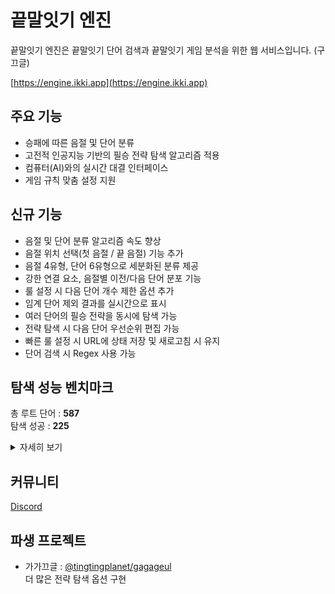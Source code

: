 # 끝말잇기 엔진

끝말잇기 엔진은 끝말잇기 단어 검색과 끝말잇기 게임 분석을 위한 웹 서비스입니다. (구 끄글)

[https://engine.ikki.app](https://engine.ikki.app)

## 주요 기능

- 승패에 따른 음절 및 단어 분류
- 고전적 인공지능 기반의 필승 전략 탐색 알고리즘 적용
- 컴퓨터(AI)와의 실시간 대결 인터페이스
- 게임 규칙 맞춤 설정 지원

## 신규 기능

- 음절 및 단어 분류 알고리즘 속도 향상
- 음절 위치 선택(첫 음절 / 끝 음절) 기능 추가
- 음절 4유형, 단어 6유형으로 세분화된 분류 제공
- 강한 연결 요소, 음절별 이전/다음 단어 분포 기능
- 룰 설정 시 다음 단어 개수 제한 옵션 추가
- 임계 단어 제외 결과를 실시간으로 표시
- 여러 단어의 필승 전략을 동시에 탐색 가능
- 전략 탐색 시 다음 단어 우선순위 편집 가능
- 빠른 룰 설정 시 URL에 상태 저장 및 새로고침 시 유지
- 단어 검색 시 Regex 사용 가능

## 탐색 성능 벤치마크
총 루트 단어 : **587**  
탐색 성공 : **225**
<details>
<summary>
자세히 보기
</summary>


| 시작 단어 | 승패 여부 | 탐색 시간(sec) |
| --------- | --------- | -------------- |
| 겁결      | <span style="color:red">패</span>        | 3.5            |
| 견득      | <span style="color:red">패</span>        | 12.19          |
| 견효      | <span style="color:red">패</span>        | 0.33           |
| 견묘      | <span style="color:red">패</span>        | 0.3            |
| 견습      | <span style="color:red">패</span>        | 0.52           |
| 견이불식  | <span style="color:red">패</span>        | 0.33           |
| 견방직    | <span style="color:red">패</span>        | 0.36           |
| 결벽      | <span style="color:red">패</span>        | 0.37           |
| 결획      | <span style="color:blue">승</span>        | 5.8            |
| 결단식    | <span style="color:red">패</span>        | 0.52           |
| 결결      | <span style="color:red">패</span>        | 5.19           |
| 결가부좌  | <span style="color:red">패</span>        | 0.37           |
| 겸업      | <span style="color:blue">승</span>        | 0.29           |
| 겸지우겸  | <span style="color:red">패</span>        | 0.56           |
| 겸직      | <span style="color:red">패</span>        | 0.46           |
| 겸득      | <span style="color:red">패</span>        | 22.64          |
| 곶닢      | <span style="color:red">패</span>        | 0.21           |
| 곽재겸    | <span style="color:red">패</span>        | 0.2            |
| 괘사직    | <span style="color:red">패</span>        | 0.21           |
| 괘하현    | <span style="color:red">패</span>        | 0.24           |
| 괘효      | <span style="color:red">패</span>        | 0.4            |
| 굉업      | <span style="color:blue">승</span>        | 8.35           |
| 굉굉      | <span style="color:red">패</span>        | 1.02           |
| 굉재탁식  | <span style="color:red">패</span>        | 0.4            |
| 굉규      | <span style="color:red">패</span>        | 0.63           |
| 굽벽      | <span style="color:red">패</span>        | 0.27           |
| 궁듕      | <span style="color:blue">승</span>        | 2.08           |
| 궁깃      | <span style="color:red">패</span>        | 2.45           |
| 궁궐      | <span style="color:red">패</span>        | 0.41           |
| 궁장식    | <span style="color:red">패</span>        | 0.55           |
| 궁궁      | <span style="color:red">패</span>        | 1.97           |
| 궁사멱득  | <span style="color:red">패</span>        | 26.42          |
| 궁결      | <span style="color:red">패</span>        | 7.81           |
| 권벽      | <span style="color:red">패</span>        | 4.56           |
| 권유식    | <span style="color:red">패</span>        | 0.9            |
| 권설직    | <span style="color:red">패</span>        | 0.97           |
| 권덕규    | <span style="color:red">패</span>        | 3.72           |
| 권굉      | <span style="color:red">패</span>        | 23.17          |
| 권뢰      | <span style="color:red">패</span>        | 13.75          |
| 권중현    | <span style="color:red">패</span>        | 1.07           |
| 권전법륜  | <span style="color:red">패</span>        | 4.27           |
| 권삼득    | <span style="color:red">패</span>        | 20.17          |
| 궐획      | <span style="color:blue">승</span>        | 0.37           |
| 궐직      | <span style="color:red">패</span>        | 0.36           |
| 궤도업    | <span style="color:blue">승</span>        | 0.25           |
| 궤촉      | <span style="color:blue">승</span>        | 0.98           |
| 궤직      | <span style="color:red">패</span>        | 0.28           |
| 궤좌      | <span style="color:red">패</span>        | 0.24           |
| 규획      | <span style="color:blue">승</span>        | 0.45           |
| 규범의식  | <span style="color:red">패</span>        | 0.37           |
| 규규      | <span style="color:red">패</span>        | 0.57           |
| 규벽      | <span style="color:red">패</span>        | 0.72           |
| 규결      | <span style="color:red">패</span>        | 7.74           |
| 균습      | <span style="color:red">패</span>        | 0.31           |
| 균현      | <span style="color:red">패</span>        | 0.38           |
| 균륜      | <span style="color:red">패</span>        | 2.8            |
| 귤잎      | <span style="color:red">패</span>        | 0.2            |
| 깃꼴잎    | <span style="color:red">패</span>        | 0.18           |
| 깃촉      | <span style="color:blue">승</span>        | 0.49           |
| 꽂임촉    | <span style="color:blue">승</span>        | 1.27           |
| 꿈결      | <span style="color:red">패</span>        | 3.07           |
| 낭자궤    | <span style="color:red">패</span>        | 0.24           |
| 낭랑묘    | <span style="color:red">패</span>        | 0.42           |
| 낭유도식  | <span style="color:red">패</span>        | 0.26           |
| 낭비벽    | <span style="color:red">패</span>        | 0.63           |
| 뇌홍      | <span style="color:red">패</span>        | 0.27           |
| 뇌뢰      | <span style="color:red">패</span>        | 8.93           |
| 뇌굉      | <span style="color:red">패</span>        | 10.64          |
| 뇌궁      | <span style="color:red">패</span>        | 1.38           |
| 늠식      | <span style="color:red">패</span>        | 0.19           |
| 둑신묘    | <span style="color:red">패</span>        | 0.28           |
| 듕깃      | <span style="color:red">패</span>        | 0.58           |
| 득도식    | <span style="color:red">패</span>        | 0.28           |
| 득롱망촉  | <span style="color:blue">승</span>        | 4.86           |
| 득업      | <span style="color:blue">승</span>        | 19.74          |
| 뢰촉      | <span style="color:blue">승</span>        | 1.7            |
| 뢰명산붕  | <span style="color:red">패</span>        | 6.92           |
| 뢰홍      | <span style="color:red">패</span>        | 0.46           |
| 륜습      | <span style="color:red">패</span>        | 0.29           |
| 륜직      | <span style="color:red">패</span>        | 0.44           |
| 륜좌      | <span style="color:red">패</span>        | 0.47           |
| 맹벽      | <span style="color:red">패</span>        | 0.34           |
| 맹묘      | <span style="color:red">패</span>        | 0.32           |
| 맹습      | <span style="color:red">패</span>        | 0.24           |
| 맹홍      | <span style="color:red">패</span>        | 0.24           |
| 멱득      | <span style="color:red">패</span>        | 15.9           |
| 묘획      | <span style="color:blue">승</span>        | 0.25           |
| 묘식      | <span style="color:red">패</span>        | 0.22           |
| 묘직      | <span style="color:red">패</span>        | 0.21           |
| 묘윤      | <span style="color:red">패</span>        | 2.12           |
| 묘득      | <span style="color:red">패</span>        | 18.12          |
| 밑깃      | <span style="color:red">패</span>        | 1.41           |
| 밑열이식  | <span style="color:red">패</span>        | 0.38           |
| 밖벽      | <span style="color:red">패</span>        | 0.26           |
| 벽읍      | <span style="color:blue">승</span>        | 0.23           |
| 변두리벽  | <span style="color:red">패</span>        | 0.59           |
| 변식      | <span style="color:red">패</span>        | 0.44           |
| 변혁      | <span style="color:red">패</span>        | 0.39           |
| 변궁      | <span style="color:red">패</span>        | 2.12           |
| 붕획      | <span style="color:blue">승</span>        | 6.42           |
| 붕결      | <span style="color:red">패</span>        | 4.82           |
| 삭직      | <span style="color:red">패</span>        | 0.41           |
| 섭식      | <span style="color:red">패</span>        | 0.19           |
| 섭육십    | <span style="color:red">패</span>        | 0.16           |
| 섭직      | <span style="color:red">패</span>        | 0.19           |
| 송화다식  | <span style="color:red">패</span>        | 0.26           |
| 송깃      | <span style="color:red">패</span>        | 1.96           |
| 송습      | <span style="color:red">패</span>        | 0.28           |
| 송치규    | <span style="color:red">패</span>        | 1.75           |
| 송뢰      | <span style="color:red">패</span>        | 17.57          |
| 습업      | <span style="color:blue">승</span>        | 0.17           |
| 습궐      | <span style="color:red">패</span>        | 0.28           |
| 습식      | <span style="color:red">패</span>        | 0.25           |
| 습직      | <span style="color:red">패</span>        | 0.25           |
| 습득      | <span style="color:red">패</span>        | 27.35          |
| 습벽      | <span style="color:red">패</span>        | 0.53           |
| 식업      | <span style="color:red">패</span>        | 0.38           |
| 식식      | <span style="color:red">패</span>        | 0.4            |
| 십불선업  | <span style="color:blue">승</span>        | 0.18           |
| 십년일득  | <span style="color:red">패</span>        | 11.82          |
| 십습      | <span style="color:red">패</span>        | 0.15           |
| 십장식    | <span style="color:red">패</span>        | 0.19           |
| 십자좌    | <span style="color:red">패</span>        | 0.19           |
| 업시름    | <span style="color:red">패</span>        | 0.14           |
| 욱은지붕  | <span style="color:red">패</span>        | 0.13           |
| 웅문거벽  | <span style="color:red">패</span>        | 0.14           |
| 웅묘      | <span style="color:red">패</span>        | 0.15           |
| 윤업      | <span style="color:blue">승</span>        | 1.06           |
| 윤동규    | <span style="color:red">패</span>        | 0.54           |
| 윤직      | <span style="color:red">패</span>        | 0.37           |
| 윤제홍    | <span style="color:red">패</span>        | 0.42           |
| 윤희결    | <span style="color:red">패</span>        | 6.53           |
| 융식      | <span style="color:red">패</span>        | 0.37           |
| 융궁      | <span style="color:red">패</span>        | 0.7            |
| 을미개혁  | <span style="color:red">패</span>        | 0.2            |
| 을묘      | <span style="color:red">패</span>        | 0.32           |
| 을좌      | <span style="color:red">패</span>        | 0.2            |
| 잎자욱    | <span style="color:blue">승</span>        | 0.13           |
| 좌업      | <span style="color:blue">승</span>        | 0.15           |
| 좌식      | <span style="color:red">패</span>        | 0.16           |
| 좌궁깃    | <span style="color:red">패</span>        | 1.52           |
| 좌우청촉  | <span style="color:blue">승</span>        | 7.14           |
| 좌직      | <span style="color:red">패</span>        | 0.18           |
| 좌현묘    | <span style="color:red">패</span>        | 0.29           |
| 좌보궐    | <span style="color:red">패</span>        | 0.34           |
| 좌규      | <span style="color:red">패</span>        | 1.62           |
| 좌향좌    | <span style="color:red">패</span>        | 0.32           |
| 좌윤      | <span style="color:red">패</span>        | 2.21           |
| 좌우궁    | <span style="color:red">패</span>        | 1.38           |
| 죽궤      | <span style="color:red">패</span>        | 0.3            |
| 죽궁      | <span style="color:red">패</span>        | 1.16           |
| 죽림칠현  | <span style="color:red">패</span>        | 0.31           |
| 준공식    | <span style="color:red">패</span>        | 0.31           |
| 준직      | <span style="color:red">패</span>        | 0.42           |
| 준좌      | <span style="color:red">패</span>        | 0.52           |
| 준뢰      | <span style="color:red">패</span>        | 12.26          |
| 즉위식    | <span style="color:red">패</span>        | 0.28           |
| 즉결      | <span style="color:red">패</span>        | 3.68           |
| 즉좌      | <span style="color:red">패</span>        | 0.4            |
| 즉효      | <span style="color:red">패</span>        | 0.31           |
| 직업      | <span style="color:blue">승</span>        | 0.42           |
| 직업의식  | <span style="color:red">패</span>        | 0.39           |
| 직결      | <span style="color:red">패</span>        | 5.64           |
| 직격뢰    | <span style="color:red">패</span>        | 13.92          |
| 직효      | <span style="color:red">패</span>        | 0.71           |
| 직사궁    | <span style="color:red">패</span>        | 1.71           |
| 척촌지효  | <span style="color:red">패</span>        | 0.4            |
| 척식      | <span style="color:red">패</span>        | 0.39           |
| 첩시꽂    | <span style="color:red">패</span>        | 0.69           |
| 촉식      | <span style="color:red">패</span>        | 0.18           |
| 촉규      | <span style="color:red">패</span>        | 0.19           |
| 촉직      | <span style="color:red">패</span>        | 0.2            |
| 촉륜      | <span style="color:red">패</span>        | 0.35           |
| 축하식    | <span style="color:red">패</span>        | 0.12           |
| 축세륜    | <span style="color:red">패</span>        | 0.36           |
| 춘식      | <span style="color:red">패</span>        | 0.23           |
| 춘뢰      | <span style="color:red">패</span>        | 1.72           |
| 춘대옥촉  | <span style="color:blue">승</span>        | 1.82           |
| 춘효      | <span style="color:red">패</span>        | 0.62           |
| 칭굉      | <span style="color:red">패</span>        | 0.29           |
| 칭병사직  | <span style="color:red">패</span>        | 0.25           |
| 칭송      | <span style="color:red">패</span>        | 5.02           |
| 캄캄절벽  | <span style="color:blue">승</span>        | 0.18           |
| 택식      | <span style="color:red">패</span>        | 0.12           |
| 폄직      | <span style="color:red">패</span>        | 0.17           |
| 폄좌      | <span style="color:red">패</span>        | 0.19           |
| 험결      | <span style="color:red">패</span>        | 0.3            |
| 험윤      | <span style="color:red">패</span>        | 0.6            |
| 험득      | <span style="color:red">패</span>        | 5.55           |
| 혁업      | <span style="color:blue">승</span>        | 0.17           |
| 혁직      | <span style="color:red">패</span>        | 0.17           |
| 혁현      | <span style="color:red">패</span>        | 0.17           |
| 현업      | <span style="color:blue">승</span>        | 0.33           |
| 현벽      | <span style="color:red">패</span>        | 0.54           |
| 현행계획  | <span style="color:blue">승</span>        | 0.4            |
| 현식      | <span style="color:red">패</span>        | 0.49           |
| 현촉      | <span style="color:blue">승</span>        | 12.24          |
| 현직      | <span style="color:red">패</span>        | 0.56           |
| 현묘      | <span style="color:red">패</span>        | 0.66           |
| 현순백결  | <span style="color:red">패</span>        | 6.07           |
| 현좌      | <span style="color:red">패</span>        | 0.45           |
| 현윤      | <span style="color:red">패</span>        | 3.6            |
| 홍업      | <span style="color:blue">승</span>        | 0.8            |
| 홍촉      | <span style="color:blue">승</span>        | 3.41           |
| 홍혁      | <span style="color:red">패</span>        | 0.55           |
| 홍만식    | <span style="color:red">패</span>        | 0.97           |
| 홍규      | <span style="color:red">패</span>        | 1.72           |
| 홍륜      | <span style="color:red">패</span>        | 2.23           |
| 홍벽      | <span style="color:red">패</span>        | 0.79           |
| 확효      | <span style="color:red">패</span>        | 0.28           |
| 획득      | <span style="color:red">패</span>        | 0.19           |
| 효근귤    | <span style="color:blue">승</span>        | 0.15           |
| 효창묘    | <span style="color:red">패</span>        | 0.25           |
| 효습      | <span style="color:red">패</span>        | 0.09           |
| 흉벽      | <span style="color:red">패</span>        | 0.31           |
| 흉겸      | <span style="color:red">패</span>        | 4.93           |
| 흔굉      | <span style="color:red">패</span>        | 8.95           |
| 흔캄      | <span style="color:blue">승</span>        | 0.3            |
| 흡음벽    | <span style="color:red">패</span>        | 0.26           |
| 흡습      | <span style="color:red">패</span>        | 0.27           |
| 흡현      | <span style="color:red">패</span>        | 0.25           |
| 희망퇴직  | <span style="color:red">패</span>        | 0.3            |
| 희견궁    | <span style="color:red">패</span>        | 1.17           |

</details>


## 커뮤니티

[Discord](https://discord.com/invite/bkHgyajx89)

## 파생 프로젝트

- 가가끄글 : [@tingtingplanet/gagageul](https://github.com/tingtingplanet/gagageul)  
 더 많은 전략 탐색 옵션 구현




